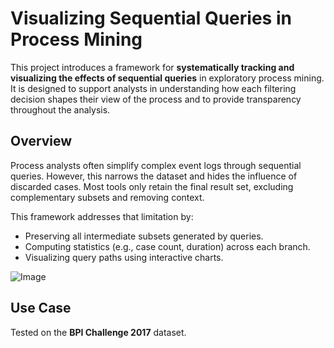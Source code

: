 # Visualizing Sequential Queries in Process Mining

This project introduces a framework for **systematically tracking and visualizing the effects of sequential queries** in exploratory process mining. It is designed to support analysts in understanding how each filtering decision shapes their view of the process and to provide transparency throughout the analysis.

## Overview

Process analysts often simplify complex event logs through sequential queries. However, this narrows the dataset and hides the influence of discarded cases. Most tools only retain the final result set, excluding complementary subsets and removing context.

This framework addresses that limitation by:

- Preserving all intermediate subsets generated by queries.
- Computing statistics (e.g., case count, duration) across each branch.
- Visualizing query paths using interactive charts.

![Image](https://github.com/user-attachments/assets/405f1fce-ca31-4c08-aec2-1f241a8abbc3)

## Use Case

Tested on the **BPI Challenge 2017** dataset.



